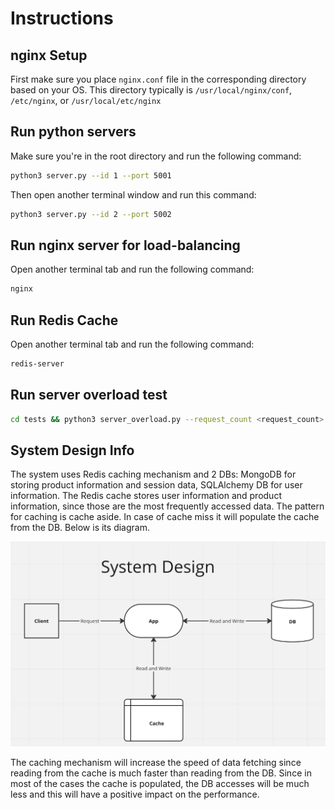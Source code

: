 # Instructions

## nginx Setup

First make sure you place ```nginx.conf``` file in the corresponding directory based on your OS. This directory typically is ```/usr/local/nginx/conf```, ```/etc/nginx```, or ```/usr/local/etc/nginx```

## Run python servers

Make sure you're in the root directory and run the following command:

```sh
python3 server.py --id 1 --port 5001
```

Then open another terminal window and run this command:

```sh
python3 server.py --id 2 --port 5002
```

## Run nginx server for load-balancing

Open another terminal tab and run the following command:

```sh
nginx
```

## Run Redis Cache 

Open another terminal tab and run the following command:

```sh
redis-server
```

## Run server overload test

```sh
cd tests && python3 server_overload.py --request_count <request_count>
```

## System Design Info

The system uses Redis caching mechanism and 2 DBs: MongoDB for storing product information and session data, SQLAlchemy DB for user information. The Redis cache stores user information and product information, since those are the most frequently accessed data. The pattern for caching is cache aside. In case of cache miss it will populate the cache from the DB. Below is its diagram.


<img src="https://github.com/ErikNuroyan/e-commerce-app/blob/master/system_design.png"  width="700">

The caching mechanism will increase the speed of data fetching since reading from the cache is much faster than reading from the DB. Since in most of the cases the cache is populated, the DB accesses will be much less and this will have a positive impact on the performance.
